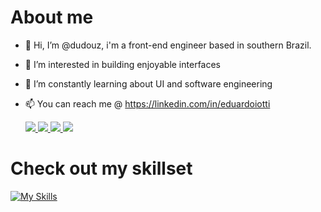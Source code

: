 # About me
- 👋 Hi, I’m @dudouz, i'm a front-end engineer based in southern Brazil.
- 👀 I’m interested in building enjoyable interfaces
- 🌱 I’m constantly learning about UI and software engineering
- 📫 You can reach me  @ https://linkedin.com/in/eduardoiotti


  <a href="https://github.com/dudouz">
    <img src="http://github-profile-summary-cards.vercel.app/api/cards/profile-details?username=dudouz&theme=transparent" />
  </a>
  <a href="https://github.com/dudouz">
    <img src="https://github-readme-streak-stats.herokuapp.com/?user=dudouz&hide_border=true&card_width=338&theme=transparent" />
  </a>
  <a href="https://github.com/dudouz">
    <img src="http://github-profile-summary-cards.vercel.app/api/cards/stats?username=dudouz&theme=transparent" />
  </a>




  <a href="https://github.com/dudouz">
    <img src="https://komarev.com/ghpvc/?username=dudouz&color=blue&style=flat)" />
  </a>


<!---
dudouz/dudouz is a ✨ special ✨ repository because its `README.md` (this file) appears on your GitHub profile.
You can click the Preview link to take a look at your changes.
--->
# Check out my skillset
[![My Skills](https://skillicons.dev/icons?i=html,css,js,ts,react,vue,angular,svelte,sass,emotion,tailwind,docker,jenkins,vite,vscode)](https://skillicons.dev)

